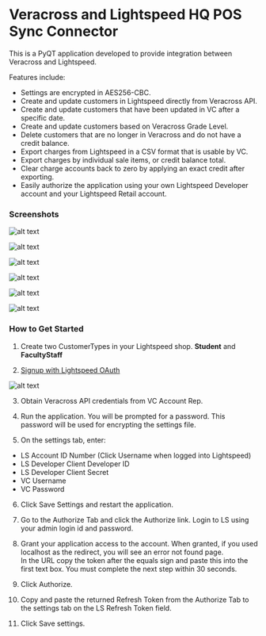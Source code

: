 # Veracross and Lightspeed HQ POS Sync Connector

This is a PyQT application developed to provide integration between Veracross and Lightspeed.

Features include:
* Settings are encrypted in AES256-CBC.
* Create and update customers in Lightspeed directly from Veracross API.
* Create and update customers that have been updated in VC after a specific date.
* Create and update customers based on Veracross Grade Level.
* Delete customers that are no longer in Veracross and do not have a credit balance.
* Export charges from Lightspeed in a CSV format that is usable by VC.
* Export charges by individual sale items, or credit balance total.
* Clear charge accounts back to zero by applying an exact credit after exporting.
* Easily authorize the application using your own Lightspeed Developer account and your Lightspeed Retail account.


### Screenshots
![alt text](images/sync.png "Sync Tab")

![alt text](images/export.png "Export Tab")

![alt text](images/export_options.png "Export Options Tab")

![alt text](images/settings.png "Settings Tab")

![alt text](images/password_tab.png "Password Tab")

![alt text](images/authorize.png "Authorize Tab")


### How to Get Started
1) Create two CustomerTypes in your Lightspeed shop. **Student** and **FacultyStaff**

2) [Signup with Lightspeed OAuth](https://cloud.lightspeedapp.com/oauth/register.php)

![alt text](images/ls_oauth_signup.png "LS OAuth")

3) Obtain Veracross API credentials from VC Account Rep.

4) Run the application.  You will be prompted for a password.  This password will be used for encrypting the settings file.

5) On the settings tab, enter:
* LS Account ID Number (Click Username when logged into Lightspeed)
* LS Developer Client Developer ID
* LS Developer Client Secret
* VC Username
* VC Password

6) Click Save Settings and restart the application.

7) Go to the Authorize Tab and click the Authorize link.  Login to LS using your admin login id and password.

8) Grant your application access to the account.  When granted, if you used localhost as the redirect, you will see an error not found page.  
In the URL copy the token after the equals sign and paste this into the first text box. You must complete the next step within 30 seconds.  

9) Click Authorize.

10) Copy and paste the returned Refresh Token from the Authorize Tab to the settings tab on the LS Refresh Token field.

11) Click Save settings.